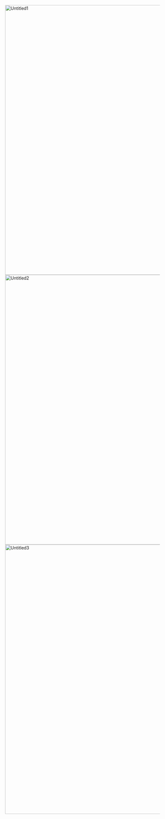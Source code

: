 <img width="879" alt="Untitled1" src="https://github.com/user-attachments/assets/2e485fb8-5f70-4ddf-bb84-ed1ae12dfeb7">
<img width="879" alt="Untitled2" src="https://github.com/user-attachments/assets/845e617c-56e3-46f3-b5ca-853f7c4bcfbd">
<img width="878" alt="Untitled3" src="https://github.com/user-attachments/assets/ce762ac2-f24b-43b0-a6c8-90c222350716">

